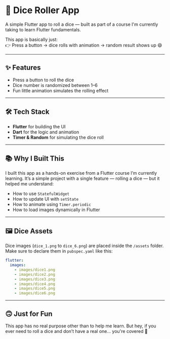 # 🎲 Dice Roller App

A simple Flutter app to roll a dice — built as part of a course I'm currently taking to learn Flutter fundamentals.

This app is basically just:  
👉 Press a button → dice rolls with animation → random result shows up 😄

---

## ✨ Features

- Press a button to roll the dice  
- Dice number is randomized between 1–6  
- Fun little animation simulates the rolling effect

---

## 🛠 Tech Stack

- **Flutter** for building the UI  
- **Dart** for the logic and animation  
- **Timer & Random** for simulating the dice roll

---

## 📚 Why I Built This

I built this app as a hands-on exercise from a Flutter course I’m currently learning. It’s a simple project with a single feature — rolling a dice — but it helped me understand:

- How to use `StatefulWidget`  
- How to update UI with `setState`  
- How to animate using `Timer.periodic`  
- How to load images dynamically in Flutter

---

## 🖼 Dice Assets

Dice images (`dice_1.png` to `dice_6.png`) are placed inside the `/assets` folder.  
Make sure to declare them in `pubspec.yaml` like this:

```yaml
flutter:
  images:
    - images/dice1.png
    - images/dice2.png
    - images/dice3.png
    - images/dice4.png
    - images/dice5.png
    - images/dice6.png
```

---

## 🙃 Just for Fun
This app has no real purpose other than to help me learn.
But hey, if you ever need to roll a dice and don’t have a real one... you're covered 🎉
